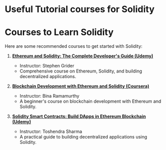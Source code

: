 # Useful Tutorial courses for Solidity
# Courses to Learn Solidity

Here are some recommended courses to get started with Solidity:

1. **[Ethereum and Solidity: The Complete Developer's Guide (Udemy)](https://www.udemy.com/course/ethereum-and-solidity-the-complete-developers-guide/)**
   - Instructor: Stephen Grider
   - Comprehensive course on Ethereum, Solidity, and building decentralized applications.

2. **[Blockchain Development with Ethereum and Solidity (Coursera)](https://www.coursera.org/learn/blockchain-development)**
   - Instructor: Bina Ramamurthy
   - A beginner's course on blockchain development with Ethereum and Solidity.

3. **[Solidity Smart Contracts: Build DApps in Ethereum Blockchain (Udemy)](https://www.udemy.com/course/solidity-smart-contracts-build-dapps-in-ethereum-blockchain/)**
   - Instructor: Toshendra Sharma
   - A practical guide to building decentralized applications using Solidity.
